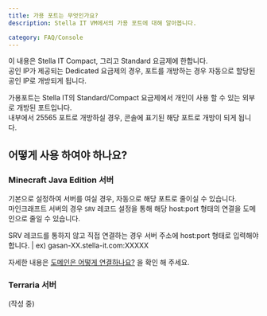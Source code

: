 ```yaml
---
title: 가용 포트는 무엇인가요?
description: Stella IT VM에서의 가용 포트에 대해 알아봅니다.

category: FAQ/Console
---
```


<alert type="warning">
이 내용은 Stella IT Compact, 그리고 Standard 요금제에 한합니다.<br>
공인 IP가 제공되는 Dedicated 요금제의 경우, 포트를 개방하는 경우 자동으로 할당된 공인 IP로 개방되게 됩니다.
</alert>

가용포트는 Stella IT의 Standard/Compact 요금제에서 개인이 사용 할 수 있는 외부로 개방된 포트입니다.  
내부에서 25565 포트로 개방하실 경우, 콘솔에 표기된 해당 포트로 개방이 되게 됩니다.  

## 어떻게 사용 하여야 하나요?
### Minecraft Java Edition 서버
기본으로 설정하여 서버를 여실 경우, 자동으로 해당 포트로 줄이실 수 있습니다.  
마인크래프트 서버의 경우 `SRV` 레코드 설정을 통해 해당 host:port 형태의 연결을 도메인으로 줄일 수 있습니다.  

<alert type="warning">
SRV 레코드를 통하지 않고 직접 연결하는 경우 서버 주소에 host:port 형태로 입력해야합니다. | ex) gasan-XX.stella-it.com:XXXXX
</alert>
  
자세한 내용은 [도메인은 어떻게 연결하나요?](/tutorials/minecraft/how-to-connect-domain) 을 확인 해 주세요.

### Terraria 서버
(작성 중)
